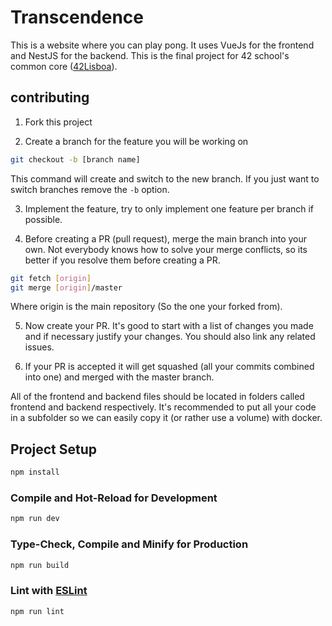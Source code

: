 # Transcendence

This is a website where you can play pong. It uses VueJs for the frontend and NestJS for the backend. This is the final project for 42 school's common core ([42Lisboa](https://42lisboa.com/en/)).

## contributing

1) Fork this project

2) Create a branch for the feature you will be working on
``` bash
git checkout -b [branch name]
```
This command will  create and switch to the new branch. If you just want to switch branches remove the `-b` option.

3) Implement the feature, try to only implement one feature per branch if possible.

4) Before creating a  PR (pull request), merge the main branch into your own. Not everybody knows how to solve your merge conflicts, so its better if you resolve them before creating a PR.
``` bash
git fetch [origin]
git merge [origin]/master
```
Where origin is the main repository (So the one your forked from).

5) Now create your PR. It's good to start with a list of changes you made and if necessary justify your changes. You should also link any related issues.

6) If your PR is accepted it will get squashed (all your commits combined into one) and merged with the master branch.

All of the frontend and backend files should be located in folders called frontend and backend respectively. It's recommended to put all your code in a subfolder so we can easily copy it (or rather use a volume) with docker.

## Project Setup

```sh
npm install
```

### Compile and Hot-Reload for Development

```sh
npm run dev
```

### Type-Check, Compile and Minify for Production

```sh
npm run build
```

### Lint with [ESLint](https://eslint.org/)

```sh
npm run lint
```
